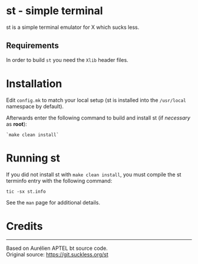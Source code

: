 # st - simple terminal
st is a simple terminal emulator for X which sucks less.


## Requirements
In order to build `st` you need the `Xlib` header files.


# Installation

Edit `config.mk` to match your local setup (st is installed into
the `/usr/local` namespace by default).

Afterwards enter the following command to build and install st (if
*necessary* as **root**):

    `make clean install`


# Running st

If you did not install st with `make clean install`, you must compile
the st terminfo entry with the following command:

    tic -sx st.info

See the `man` page for additional details.

# Credits
-------
Based on Aurélien APTEL <aurelien dot aptel at gmail dot com> bt source code.\
Original source: https://git.suckless.org/st
